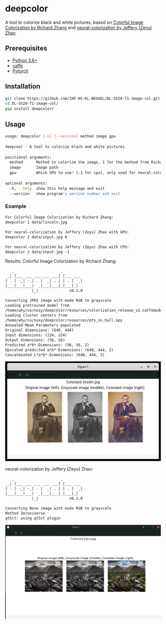 # deepcolor

A tool to colorize black and white pictures, based on [Colorful Image Colorization by Richard Zhang](https://github.com/richzhang/colorization) and [neural-colorization by Jeffery (Zeyu) Zhao](https://github.com/zeruniverse/neural-colorization).

## Prerequisites

- [Python 3.6+](https://www.python.org/)
- [caffe](https://caffe.berkeleyvision.org/installation.html)
- [Pytorch](https://pytorch.org/)

## Installation

```bash
git clone https://github.com/INF-HS-KL-BEGGEL/DL-SS20-T1-image-col.git
cd DL-SS20-T1-image-col/
pip install deepcolor/
```

## Usage

```bash
usage: deepcolor [-h] [--version] method image gpu

deepcoor - A tool to colorize black and white pictures

positional arguments:
  method      Method to colorize the image, 1 for the method from Richard Zhang and 2 for the method of Jeffery (Zeyu) Zhao
  image       Image path
  gpu         Which GPU to use? [-1 for cpu], only used for neural-colorization by Jeffery (Zeyu) Zhao (can be left empty for Colorful Image Colorization by Richard Zhang)

optional arguments:
  -h, --help  show this help message and exit
  --version   show program's version number and exit
```

### Example

```
For Colorful Image Colorization by Richard Zhang:
deepcolor 1 data/lincoln.jpg

For neural-colorization by Jeffery (Zeyu) Zhao with GPU:
deepcolor 2 data/input.jpg 0

For neural-colorization by Jeffery (Zeyu) Zhao with CPU:
deepcolor 2 data/input.jpg -1
```

Results:
Colorful Image Colorization by Richard Zhang:
```
   _                     _ 
 _| |___ ___ ___ ___ ___| |___ ___ 
| . | -_| -_| . |  _| . | | . |  _|
|___|___|___|  _|___|___|_|___|_|
            |_|              v0.1.0

Converting JPEG image with mode RGB to grayscale
Loading pretrained model from /home/why/so/nosy/deepcolor/resources/colorization_release_v2.caffemodel
Loading cluster centers from /home/why/so/nosy/deepcolor/resources/pts_in_hull.npy
Annealed-Mean Parameters populated
Original dimensions: (640, 444)
Input dimensions: (224, 224)
Output dimensions: (56, 56)
Predicted a*b*-Dimensions: (56, 56, 2)
Upscaled predicted a*b*-Dimensions: (640, 444, 2)
Concatenated L*a*b*-Dimensions: (640, 444, 3)
```
![lincoln](docs/images/result-example.jpg)

neural-colorization by Jeffery (Zeyu) Zhao:
```
   _                     _ 
 _| |___ ___ ___ ___ ___| |___ ___ 
| . | -_| -_| . |  _| . | | . |  _|
|___|___|___|  _|___|___|_|___|_|
            |_|              v0.1.0

Converting None image with mode RGB to grayscale
Method Zeruniverse
qt5ct: using qt5ct plugin

```
![stones](docs/images/result-example2.jpg)

